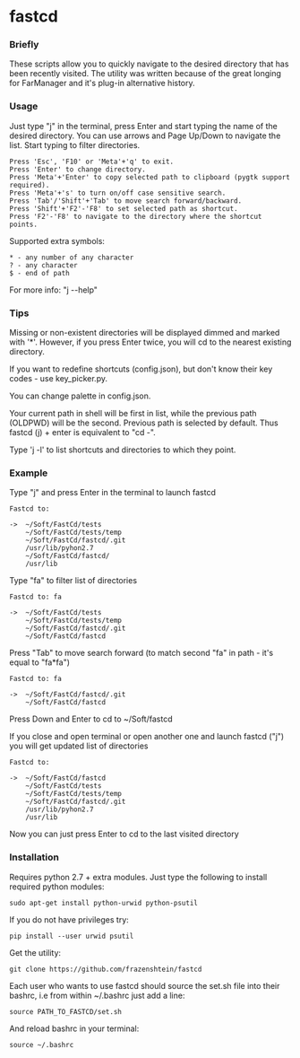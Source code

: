 fastcd
======

### Briefly

These scripts allow you to quickly navigate to the desired directory that has been recently visited.
The utility was written because of the great longing for FarManager and it's plug-in alternative history.

### Usage

Just type "j" in the terminal, press Enter and start typing the name of the desired directory.
You can use arrows and Page Up/Down to navigate the list.
Start typing to filter directories.

    Press 'Esc', 'F10' or 'Meta'+'q' to exit.
    Press 'Enter' to change directory.
    Press 'Meta'+'Enter' to copy selected path to clipboard (pygtk support required).
    Press 'Meta'+'s' to turn on/off case sensitive search.
    Press 'Tab'/'Shift'+'Tab' to move search forward/backward.
    Press 'Shift'+'F2'-'F8' to set selected path as shortcut.
    Press 'F2'-'F8' to navigate to the directory where the shortcut points.

Supported extra symbols:

    * - any number of any character
    ? - any character
    $ - end of path

For more info: "j --help"

### Tips

Missing or non-existent directories will be displayed dimmed and marked with '*'.
However, if you press Enter twice, you will cd to the nearest existing directory.

If you want to redefine shortcuts (config.json), but don't know their key codes - use key_picker.py.

You can change palette in config.json.

Your current path in shell will be first in list,
while the previous path (OLDPWD) will be the second.
Previous path is selected by default.
Thus fastcd (j) + enter is equivalent to "cd -".

Type 'j -l' to list shortcuts and directories to which they point.

### Example

Type "j" and press Enter in the terminal to launch fastcd

    Fastcd to:

    ->  ~/Soft/FastCd/tests
        ~/Soft/FastCd/tests/temp
        ~/Soft/FastCd/fastcd/.git
        /usr/lib/pyhon2.7
        ~/Soft/FastCd/fastcd/
        /usr/lib

Type "fa" to filter list of directories

    Fastcd to: fa

    ->  ~/Soft/FastCd/tests
        ~/Soft/FastCd/tests/temp
        ~/Soft/FastCd/fastcd/.git
        ~/Soft/FastCd/fastcd

Press "Tab" to move search forward (to match second "fa" in path - it's equal to "fa*fa")

    Fastcd to: fa

    ->  ~/Soft/FastCd/fastcd/.git
        ~/Soft/FastCd/fastcd

Press Down and Enter to cd to ~/Soft/fastcd

If you close and open terminal or open another one and launch fastcd ("j") you will get updated list of directories

    Fastcd to:

    ->  ~/Soft/FastCd/fastcd
        ~/Soft/FastCd/tests
        ~/Soft/FastCd/tests/temp
        ~/Soft/FastCd/fastcd/.git
        /usr/lib/pyhon2.7
        /usr/lib

Now you can just press Enter to cd to the last visited directory

### Installation

Requires python 2.7 + extra modules.
Just type the following to install required python modules:

    sudo apt-get install python-urwid python-psutil

If you do not have privileges try:

    pip install --user urwid psutil

Get the utility:

    git clone https://github.com/frazenshtein/fastcd

Each user who wants to use fastcd should source the
set.sh file into their bashrc, i.e from within ~/.bashrc just add
a line:

    source PATH_TO_FASTCD/set.sh

And reload bashrc in your terminal:

    source ~/.bashrc
